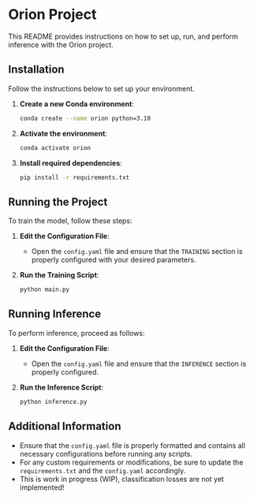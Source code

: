 # Orion Project

This README provides instructions on how to set up, run, and perform inference with the Orion project.

## Installation

Follow the instructions below to set up your environment.

1. **Create a new Conda environment**:
    ```bash
    conda create --name orion python=3.10
    ```

2. **Activate the environment**:
    ```bash
    conda activate orion
    ```

3. **Install required dependencies**:
    ```bash
    pip install -r requirements.txt
    ```

## Running the Project

To train the model, follow these steps:

1. **Edit the Configuration File**:
    - Open the `config.yaml` file and ensure that the `TRAINING` section is properly configured with your desired parameters.

2. **Run the Training Script**:
    ```bash
    python main.py
    ```

## Running Inference

To perform inference, proceed as follows:

1. **Edit the Configuration File**:
    - Open the `config.yaml` file and ensure that the `INFERENCE` section is properly configured.

2. **Run the Inference Script**:
    ```bash
    python inference.py
    ```

## Additional Information

- Ensure that the `config.yaml` file is properly formatted and contains all necessary configurations before running any scripts.
- For any custom requirements or modifications, be sure to update the `requirements.txt` and the `config.yaml` accordingly.
- This is work in progress (WIP), classification losses are not yet implemented!
